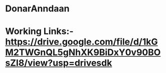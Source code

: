 # DonarAnndaan

# Working Links:- https://drive.google.com/file/d/1kGM2TWGnQL5gNhXK9BiDxY0v90BOsZI8/view?usp=drivesdk
